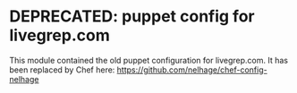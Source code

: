 DEPRECATED: puppet config for livegrep.com
======================

This module contained the old puppet configuration for livegrep.com. It has been replaced by Chef here: https://github.com/nelhage/chef-config-nelhage
